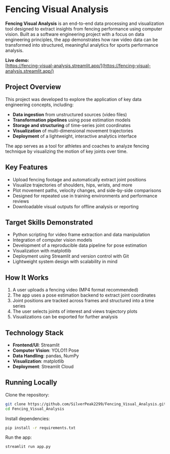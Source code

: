 # Fencing Visual Analysis

**Fencing Visual Analysis** is an end-to-end data processing and visualization tool designed to extract insights from fencing performance using computer vision. Built as a software engineering project with a focus on data engineering principles, the app demonstrates how raw video data can be transformed into structured, meaningful analytics for sports performance analysis.

**Live demo:**  
[https://fencing-visual-analysis.streamlit.app/](https://fencing-visual-analysis.streamlit.app/)

## Project Overview

This project was developed to explore the application of key data engineering concepts, including:

- **Data ingestion** from unstructured sources (video files)
- **Transformation pipelines** using pose estimation models
- **Storage and structuring** of time-series joint coordinates
- **Visualization** of multi-dimensional movement trajectories
- **Deployment** of a lightweight, interactive analytics interface

The app serves as a tool for athletes and coaches to analyze fencing technique by visualizing the motion of key joints over time.

## Key Features

- Upload fencing footage and automatically extract joint positions
- Visualize trajectories of shoulders, hips, wrists, and more
- Plot movement paths, velocity changes, and side-by-side comparisons
- Designed for repeated use in training environments and performance reviews
- Downloadable visual outputs for offline analysis or reporting

## Target Skills Demonstrated

- Python scripting for video frame extraction and data manipulation
- Integration of computer vision models
- Development of a reproducible data pipeline for pose estimation
- Visualization with matplotlib
- Deployment using Streamlit and version control with Git
- Lightweight system design with scalability in mind

## How It Works

1. A user uploads a fencing video (MP4 format recommended)
2. The app uses a pose estimation backend to extract joint coordinates
3. Joint positions are tracked across frames and structured into a time series
4. The user selects joints of interest and views trajectory plots
5. Visualizations can be exported for further analysis

## Technology Stack

- **Frontend/UI**: Streamlit  
- **Computer Vision**: YOLO11 Pose 
- **Data Handling**: pandas, NumPy  
- **Visualization**: matplotlib 
- **Deployment**: Streamlit Cloud  

## Running Locally

Clone the repository:

```bash
git clone https://github.com/SilverPeak2299/Fencing_Visual_Analysis.git
cd Fencing_Visual_Analysis
```

Install dependencies:

```bash
pip install -r requirements.txt
```

Run the app:

```bash
streamlit run app.py
```

